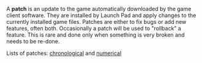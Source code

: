 A **patch** is an update to the game automatically downloaded by the game client
software. They are installed by Launch Pad and apply changes to the currently
installed game files. Patches are either to fix bugs or add new features, often
both. Occasionally a patch will be used to "rollback" a feature. This is rare
and done only when something is very broken and needs to be re-done.

Lists of patches: [chronological](../patches/index.md) and
[numerical](:Category:Patches)
